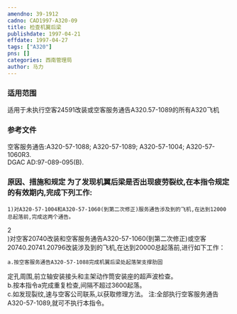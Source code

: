 ```yaml
---
amendno: 39-1912  
cadno: CAD1997-A320-09  
title: 检查机翼后梁  
publishdate: 1997-04-21  
effdate: 1997-04-27  
tags: ["A320"]  
pns: []  
categories: 西南管理局  
author: 马力  
---
```

  
### 适用范围  
适用于未执行空客24591改装或空客服务通告A320.57-1089的所有A320飞机  
  
<!--more-->  
### 参考文件  
空客服务通告:A320-57-1088; A320-57-1089; A320-57-1004; A320-57-1060R3.  
DGAC AD:97-089-095(B).  
  
### 原因、措施和规定 为了发现机翼后梁是否出现疲劳裂纹,在本指令规定的有效期内,完成下列工作:  
    1)对A320-57-1004和A320-57-1060(到第二次修正)服务通告涉及到的飞机,在达到12000总起落前,完成这两个通告。  
2  
)对空客20740改装和空客服务通告A320-57-1060(到第二次修正)或空客20740.20741.20796改装涉及到的飞机,在达到20000总起落前,进行如下工作：  
  
    a.按空客服务通告A320-57-1088完成机翼后梁处起落架支撑肋固  
  
定孔周围,前立轴安装接头和主架动作筒安装座的超声波检查。  
    b.按本指令a完成重复检查,间隔不超过3600起落。  
    c.如发现裂纹,速与空客公司联系,以获取修理方法。     注:全部执行空客服务通告A320-57-1089,就可不执行本指令。  
  

